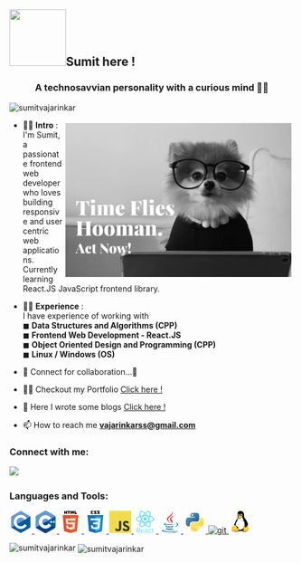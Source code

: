 <h2><a id="user-content" class="anchor" aria-hidden="true" href="#hi"></a><img
    src="https://media4.giphy.com/media/ujrj9aoOdNvXO/200w.webp?cid=ecf05e47jrjwamzhe80kct51tclqqo69iwnxhjkyh7syb2of&rid=200w.webp"
    width="100" height="100" data-canonical-src="https://media.giphy.com/media/mGcNjsfWAjY5AEZNw6/giphy.gif"
    style="max-width:100%;"></a>Sumit here !</h2>
<h3 align="center">A technosavvian personality with a curious mind 👨‍💻</h3>

<p align="left"> <img
src="https://komarev.com/ghpvc/?username=sumitvajarinkar&label=Profile%20views&color=129e00&style=plastic"
alt="sumitvajarinkar" /> </p>
<img align="right" width="400" style="margin:5px" src="dog_coder.jpg">

- 👨‍🎓 **Intro** :<br>I'm Sumit, a passionate frontend web developer who loves building responsive and user centric web applications. Currently learning React.JS JavaScript frontend library.<br>

- 👨‍💻 **Experience** :<br> I have experience of working with <br>
◼ **Data Structures and Algorithms (CPP)** <br>
◼ **Frontend Web Development - React.JS**<br>
◼ **Object Oriented Design and Programming (CPP)**<br>
◼ **Linux / Windows (OS)**<br>

- 🎯 Connect for collaboration...🤝

- 👨‍💻 Checkout my Portfolio
<a href="https://sumitportfolio.netlify.app/" target="_blank">Click here !</a>

- 📝 Here I wrote some blogs <a href="https://medium.com/@sumitvajarinkar" target="_blank">Click here !</a>

- 📫 How to reach me **vajarinkarss@gmail.com**

<h3 align="left">Connect with me:</h3>
<a href="https://www.linkedin.com/in/sumitvajarinkar/" rel="nofollow">
    <img src="https://camo.githubusercontent.com/93ca47e21e17f622a41d26d599e008e4c30b8a322186f18019bc43d54f57b0c9/68747470733a2f2f696d672e736869656c64732e696f2f62616467652f2d4c696e6b6564496e2d3065373661383f7374796c653d666c61742d737175617265266c6f676f3d4c696e6b6564696e266c6f676f436f6c6f723d7768697465" data-canonical-src="https://img.shields.io/badge/-LinkedIn-0e76a8?style=flat-square&amp;logo=Linkedin&amp;logoColor=white" style="max-width:100%;">
  </a>


<h3 align="left">Languages and Tools:</h3>
<p align="left">
<a href="https://www.cprogramming.com/" target="_blank"> <img
    src="https://raw.githubusercontent.com/devicons/devicon/master/icons/c/c-original.svg" alt="c" width="40"
    height="40" /> </a>
<a href="https://www.w3schools.com/cpp/" target="_blank">
<img src="https://raw.githubusercontent.com/devicons/devicon/master/icons/cplusplus/cplusplus-original.svg"
    alt="cplusplus" width="40" height="40" /> </a>
<a href="https://www.w3.org/html/" target="_blank"> <img
    src="https://raw.githubusercontent.com/devicons/devicon/master/icons/html5/html5-original-wordmark.svg"
    alt="html5" width="40" height="40" /> </a>
<a href="https://www.w3schools.com/css/" target="_blank">
<img src="https://raw.githubusercontent.com/devicons/devicon/master/icons/css3/css3-original-wordmark.svg"
    alt="css3" width="40" height="40" /> </a>
<a href="https://developer.mozilla.org/en-US/docs/Web/JavaScript" target="_blank"> <img
    src="https://raw.githubusercontent.com/devicons/devicon/master/icons/javascript/javascript-original.svg"
    alt="javascript" width="40" height="40" /> </a>
<a href="https://reactjs.org/" target="_blank"> <img src="https://raw.githubusercontent.com/devicons/devicon/master/icons/react/react-original-wordmark.svg" alt="react"             width="40" height="40"/> </a>
<a href="https://www.java.com" target="_blank"> <img
    src="https://raw.githubusercontent.com/devicons/devicon/master/icons/java/java-original.svg" alt="java"
    width="40" height="40" /> </a>
<a href="https://www.python.org" target="_blank"> <img
    src="https://raw.githubusercontent.com/devicons/devicon/master/icons/python/python-original.svg"
    alt="python" width="40" height="40" /> </a>
<a href="https://git-scm.com/" target="_blank"> <img
    src="https://www.vectorlogo.zone/logos/git-scm/git-scm-icon.svg" alt="git" width="40" height="40" /> </a>
<a href="https://www.linux.org/" target="_blank"> <img
    src="https://raw.githubusercontent.com/devicons/devicon/master/icons/linux/linux-original.svg" alt="linux"
    width="40" height="40" /> </a>
</p>

<span><img align="left"
src="https://github-readme-stats.vercel.app/api/top-langs?username=sumitvajarinkar&show_icons=true&locale=en&layout=compact"
alt="sumitvajarinkar" /></span>

<span>&nbsp;<img align="center" src="https://github-readme-stats.vercel.app/api?username=sumitvajarinkar&show_icons=true&locale=en" alt="sumitvajarinkar" /></span>
